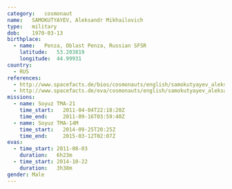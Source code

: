```yaml
---
category:	cosmonaut
name:	SAMOKUTYAYEV, Aleksandr Mikhailovich
type:	military
dob:	1970-03-13
birthplace:
  - name:	Penza, Oblast Penza, Russian SFSR
    latitude:	53.203819
    longitude:	44.99931
country:
  - RUS
references:
  - http://www.spacefacts.de/bios/cosmonauts/english/samokutyayev_aleksandr.htm
  - http://www.spacefacts.de/eva/cosmonauts/english/samokutyayev_aleksandr.htm
missions:
  - name: Soyuz TMA-21
    time_start:   2011-04-04T22:18:20Z
    time_end:     2011-09-16T03:59:40Z
  - name: Soyuz TMA-14M
    time_start:   2014-09-25T20:25Z
    time_end:     2015-03-12T02:07Z
evas:
  - time_start: 2011-08-03
    duration:   6h23m
  - time_start: 2014-10-22
    duration:   3h38m
gender:	Male
---
```

